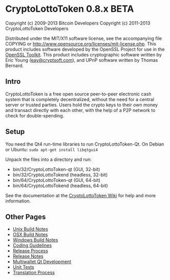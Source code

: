CryptoLottoToken 0.8.x BETA
====================

Copyright (c) 2009-2013 Bitcoin Developers
Copyright (c) 2011-2013 CryptoLottoToken Developers

Distributed under the MIT/X11 software license, see the accompanying
file COPYING or http://www.opensource.org/licenses/mit-license.php.
This product includes software developed by the OpenSSL Project for use in the [OpenSSL Toolkit](http://www.openssl.org/). This product includes
cryptographic software written by Eric Young ([eay@cryptsoft.com](mailto:eay@cryptsoft.com)), and UPnP software written by Thomas Bernard.


Intro
---------------------
CryptoLottoToken is a free open source peer-to-peer electronic cash system that is
completely decentralized, without the need for a central server or trusted
parties.  Users hold the crypto keys to their own money and transact directly
with each other, with the help of a P2P network to check for double-spending.


Setup
---------------------
You need the Qt4 run-time libraries to run CryptoLottoToken-Qt. On Debian or Ubuntu:
	`sudo apt-get install libqtgui4`

Unpack the files into a directory and run:

- bin/32/CryptoLottoToken-qt (GUI, 32-bit)
- bin/32/CryptoLottoTokend (headless, 32-bit)
- bin/64/CryptoLottoToken-qt (GUI, 64-bit)
- bin/64/CryptoLottoTokend (headless, 64-bit)

See the documentation at the [CryptoLottoToken Wiki](http://CryptoLottoToken.info)
for help and more information.


Other Pages
---------------------
- [Unix Build Notes](build-unix.md)
- [OSX Build Notes](build-osx.md)
- [Windows Build Notes](build-msw.md)
- [Coding Guidelines](coding.md)
- [Release Process](release-process.md)
- [Release Notes](release-notes.md)
- [Multiwallet Qt Development](multiwallet-qt.md)
- [Unit Tests](unit-tests.md)
- [Translation Process](translation_process.md)
